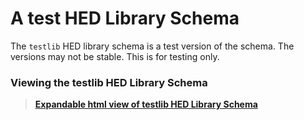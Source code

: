 # A test HED Library Schema

The `testlib` HED library schema is a test version of the schema.
The versions may not be stable.  This is for testing only.

### Viewing the testlib HED Library Schema
> [**Expandable html view of testlib HED Library Schema**](https://www.hedtags.org/display_hed.html)
